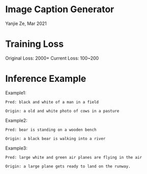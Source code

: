 # Image Caption Generator
Yanjie Ze,   Mar 2021

# Training Loss
Original Loss: 2000+
Current Loss: 100~200

# Inference Example
Example1:
```
Pred: black and white of a man in a field

Origin: a old and white photo of cows in a pasture
```
Example2:
```
Pred: bear is standing on a wooden bench

Origin: a black bear is walking into a river
```
Example3:
```
Pred: large white and green air planes are flying in the air

Origin: a large plane gets ready to land on the runway.
```
